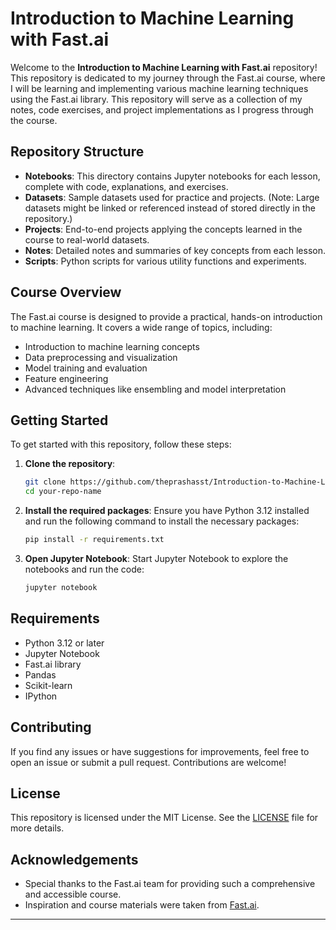 # Introduction to Machine Learning with Fast.ai

Welcome to the **Introduction to Machine Learning with Fast.ai** repository! This repository is dedicated to my journey through the Fast.ai course, where I will be learning and implementing various machine learning techniques using the Fast.ai library. This repository will serve as a collection of my notes, code exercises, and project implementations as I progress through the course.

## Repository Structure

- **Notebooks**: This directory contains Jupyter notebooks for each lesson, complete with code, explanations, and exercises.
- **Datasets**: Sample datasets used for practice and projects. (Note: Large datasets might be linked or referenced instead of stored directly in the repository.)
- **Projects**: End-to-end projects applying the concepts learned in the course to real-world datasets.
- **Notes**: Detailed notes and summaries of key concepts from each lesson.
- **Scripts**: Python scripts for various utility functions and experiments.

## Course Overview

The Fast.ai course is designed to provide a practical, hands-on introduction to machine learning. It covers a wide range of topics, including:

- Introduction to machine learning concepts
- Data preprocessing and visualization
- Model training and evaluation
- Feature engineering
- Advanced techniques like ensembling and model interpretation

## Getting Started

To get started with this repository, follow these steps:

1. **Clone the repository**:
   ```sh
   git clone https://github.com/theprashasst/Introduction-to-Machine-Learning.git
   cd your-repo-name
   ```

2. **Install the required packages**:
   Ensure you have Python 3.12 installed and run the following command to install the necessary packages:
   ```sh
   pip install -r requirements.txt
   ```

3. **Open Jupyter Notebook**:
   Start Jupyter Notebook to explore the notebooks and run the code:
   ```sh
   jupyter notebook
   ```

## Requirements

- Python 3.12 or later
- Jupyter Notebook
- Fast.ai library
- Pandas
- Scikit-learn
- IPython

## Contributing

If you find any issues or have suggestions for improvements, feel free to open an issue or submit a pull request. Contributions are welcome!

## License

This repository is licensed under the MIT License. See the [LICENSE](LICENSE) file for more details.

## Acknowledgements

- Special thanks to the Fast.ai team for providing such a comprehensive and accessible course.
- Inspiration and course materials were taken from [Fast.ai](https://www.fast.ai/).

---

